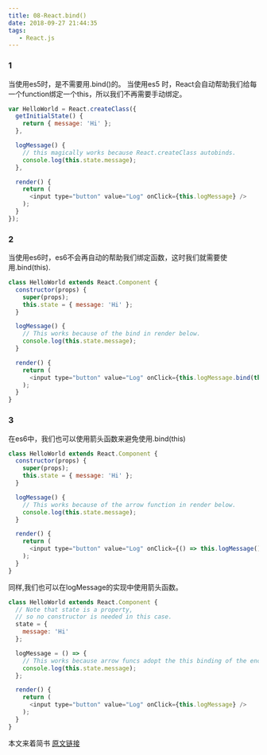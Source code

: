 ```yaml
---
title: 08-React.bind()
date: 2018-09-27 21:44:35
tags:
   - React.js
---
```


### 1
当使用es5时，是不需要用.bind()的。
当使用es5 时，React会自动帮助我们给每一个function绑定一个this，所以我们不再需要手动绑定。

``` js
var HelloWorld = React.createClass({
  getInitialState() {
    return { message: 'Hi' };
  },

  logMessage() {
    // this magically works because React.createClass autobinds.
    console.log(this.state.message);
  },

  render() {
    return (
      <input type="button" value="Log" onClick={this.logMessage} />
    );
  }
});

```


### 2
当使用es6时，es6不会再自动的帮助我们绑定函数，这时我们就需要使用.bind(this).
``` js
class HelloWorld extends React.Component {
  constructor(props) {
    super(props);
    this.state = { message: 'Hi' };
  }

  logMessage() {
    // This works because of the bind in render below.
    console.log(this.state.message);
  }

  render() {
    return (
      <input type="button" value="Log" onClick={this.logMessage.bind(this)} />
    );
  }
}

```

### 3
在es6中，我们也可以使用箭头函数来避免使用.bind(this)

``` js
class HelloWorld extends React.Component {
  constructor(props) {
    super(props);
    this.state = { message: 'Hi' };
  }

  logMessage() {
    // This works because of the arrow function in render below.
    console.log(this.state.message);
  }

  render() {
    return (
      <input type="button" value="Log" onClick={() => this.logMessage()} />
    );
  }
}

```

同样,我们也可以在logMessage的实现中使用箭头函数。

``` js
class HelloWorld extends React.Component {
  // Note that state is a property,
  // so no constructor is needed in this case.
  state = {
    message: 'Hi'
  };

  logMessage = () => {
    // This works because arrow funcs adopt the this binding of the enclosing scope.
    console.log(this.state.message);
  };

  render() {
    return (
      <input type="button" value="Log" onClick={this.logMessage} />
    );
  }
}
```
本文来着简书
[原文链接](https://www.jianshu.com/p/3a7e97f3995d/)

